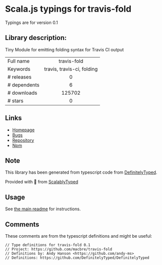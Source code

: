 
# Scala.js typings for travis-fold

Typings are for version 0.1

## Library description:
Tiny Module for emitting folding syntax for Travis CI output

|                    |                 |
| ------------------ | :-------------: |
| Full name          | travis-fold |
| Keywords           | travis, travis-ci, folding |
| # releases         | 0 |
| # dependents       | 6 |
| # downloads        | 125702 |
| # stars            | 0 |

## Links
- [Homepage](https://github.com/macbre/travis-fold#readme)
- [Bugs](https://github.com/macbre/travis-fold/issues)
- [Repository](https://github.com/macbre/travis-fold)
- [Npm](https://www.npmjs.com/package/travis-fold)
    


## Note
This library has been generated from typescript code from [DefinitelyTyped](https://definitelytyped.org).

Provided with :purple_heart: from [ScalablyTyped](https://github.com/oyvindberg/ScalablyTyped)

## Usage
See [the main readme](../../readme.md) for instructions.

## Comments

These comments are from the typescript definitions and might be useful:
```
// Type definitions for travis-fold 0.1
// Project: https://github.com/macbre/travis-fold
// Definitions by: Andy Hanson <https://github.com/andy-ms>
// Definitions: https://github.com/DefinitelyTyped/DefinitelyTyped

```

